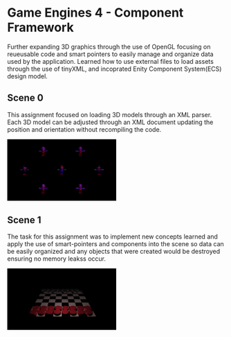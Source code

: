 <h1>Game Engines 4 - Component Framework</h1>

Further expanding 3D graphics through the use of OpenGL focusing on reueusable code and smart pointers to easily manage and organize data used by the application. Learned how to use external files to load assets through the use of tinyXML, and incoprated Enity Component System(ECS) design model.



<h2>Scene 0</h2>
This assignment focused on loading 3D models through an XML parser. Each 3D model can be adjusted through an XML document updating the position and orientation without recompiling the code.

<img src="images/FINAL-ComponentFramework-Scene0.png" width="50%"></img> 



<h2>Scene 1</h2>
The task for this assignment was to implement new concepts learned and apply the use of smart-pointers and components into the scene so data can be easily organized and any objects that were created would be destroyed ensuring no memory leakss occur.

<img src="images/FINAL-ComponentFramework-Scene1.png" width="50%"></img> 



